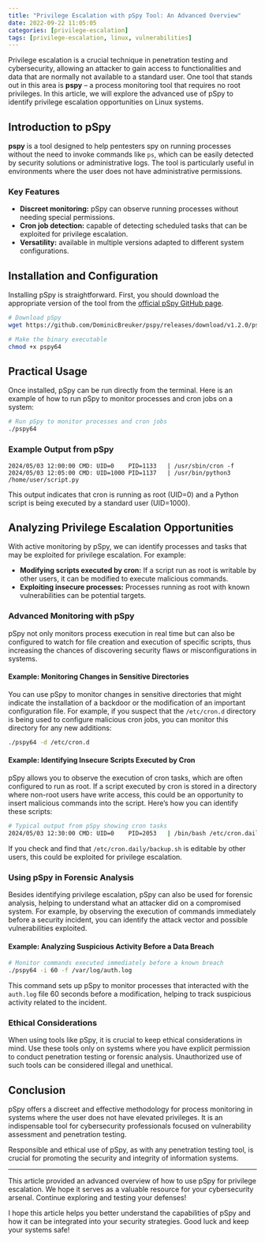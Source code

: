 ```yaml
---
title: "Privilege Escalation with pSpy Tool: An Advanced Overview"
date: 2022-09-22 11:05:05
categories: [privilege-escalation]
tags: [privilege-escalation, linux, vulnerabilities]
---
```



Privilege escalation is a crucial technique in penetration testing and cybersecurity, allowing an attacker to gain access to functionalities and data that are normally not available to a standard user. One tool that stands out in this area is **pspy** – a process monitoring tool that requires no root privileges. In this article, we will explore the advanced use of pSpy to identify privilege escalation opportunities on Linux systems.

## Introduction to pSpy

**pspy** is a tool designed to help pentesters spy on running processes without the need to invoke commands like `ps`, which can be easily detected by security solutions or administrative logs. The tool is particularly useful in environments where the user does not have administrative permissions.

### Key Features

- **Discreet monitoring:** pSpy can observe running processes without needing special permissions.
- **Cron job detection:** capable of detecting scheduled tasks that can be exploited for privilege escalation.
- **Versatility:** available in multiple versions adapted to different system configurations.

## Installation and Configuration

Installing pSpy is straightforward. First, you should download the appropriate version of the tool from the [official pSpy GitHub page](https://github.com/DominicBreuker/pspy).

```bash
# Download pSpy
wget https://github.com/DominicBreuker/pspy/releases/download/v1.2.0/pspy64

# Make the binary executable
chmod +x pspy64
```

## Practical Usage

Once installed, pSpy can be run directly from the terminal. Here is an example of how to run pSpy to monitor processes and cron jobs on a system:

```bash
# Run pSpy to monitor processes and cron jobs
./pspy64
```

### Example Output from pSpy

```
2024/05/03 12:00:00 CMD: UID=0    PID=1133   | /usr/sbin/cron -f
2024/05/03 12:05:00 CMD: UID=1000 PID=1137   | /usr/bin/python3 /home/user/script.py
```

This output indicates that cron is running as root (UID=0) and a Python script is being executed by a standard user (UID=1000).

## Analyzing Privilege Escalation Opportunities

With active monitoring by pSpy, we can identify processes and tasks that may be exploited for privilege escalation. For example:

- **Modifying scripts executed by cron:** If a script run as root is writable by other users, it can be modified to execute malicious commands.
- **Exploiting insecure processes:** Processes running as root with known vulnerabilities can be potential targets.


### Advanced Monitoring with pSpy

pSpy not only monitors process execution in real time but can also be configured to watch for file creation and execution of specific scripts, thus increasing the chances of discovering security flaws or misconfigurations in systems.

#### Example: Monitoring Changes in Sensitive Directories

You can use pSpy to monitor changes in sensitive directories that might indicate the installation of a backdoor or the modification of an important configuration file. For example, if you suspect that the `/etc/cron.d` directory is being used to configure malicious cron jobs, you can monitor this directory for any new additions:

```bash
./pspy64 -d /etc/cron.d
```

#### Example: Identifying Insecure Scripts Executed by Cron

pSpy allows you to observe the execution of cron tasks, which are often configured to run as root. If a script executed by cron is stored in a directory where non-root users have write access, this could be an opportunity to insert malicious commands into the script. Here’s how you can identify these scripts:

```bash
# Typical output from pSpy showing cron tasks
2024/05/03 12:30:00 CMD: UID=0    PID=2053   | /bin/bash /etc/cron.daily/backup.sh
```

If you check and find that `/etc/cron.daily/backup.sh` is editable by other users, this could be exploited for privilege escalation.

### Using pSpy in Forensic Analysis

Besides identifying privilege escalation, pSpy can also be used for forensic analysis, helping to understand what an attacker did on a compromised system. For example, by observing the execution of commands immediately before a security incident, you can identify the attack vector and possible vulnerabilities exploited.

#### Example: Analyzing Suspicious Activity Before a Data Breach

```bash
# Monitor commands executed immediately before a known breach
./pspy64 -i 60 -f /var/log/auth.log
```

This command sets up pSpy to monitor processes that interacted with the `auth.log` file 60 seconds before a modification, helping to track suspicious activity related to the incident.

### Ethical Considerations

When using tools like pSpy, it is crucial to keep ethical considerations in mind. Use these tools only on systems where you have explicit permission to conduct penetration testing or forensic analysis. Unauthorized use of such tools can be considered illegal and unethical.

## Conclusion

pSpy offers a discreet and effective methodology for process monitoring in systems where the user does not have elevated privileges. It is an indispensable tool for cybersecurity professionals focused on vulnerability assessment and penetration testing.

Responsible and ethical use of pSpy, as with any penetration testing tool, is crucial for promoting the security and integrity of information systems.

---

This article provided an advanced overview of how to use pSpy for privilege escalation. We hope it serves as a valuable resource for your cybersecurity arsenal. Continue exploring and testing your defenses!

I hope this article helps you better understand the capabilities of pSpy and how it can be integrated into your security strategies. Good luck and keep your systems safe!
